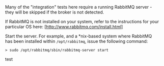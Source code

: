 Many of the "integration" tests here require a running RabbitMQ server - they
will be skipped if the broker is not detected.

If RabbitMQ is not installed on your system, refer to the instructions for your
particular OS here: [http://www.rabbitmq.com/install.html]

Start the server. For example, and a *nix-based system where RabbitMQ has been
installed within `/opt/rabbitmq`, issue the following command:

    > sudo /opt/rabbitmq/sbin/rabbitmq-server start
test